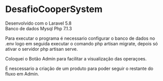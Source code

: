 # DesafioCooperSystem

Desenvolvido com o Laravel 5.8  
Banco de dados Mysql
Php 7.1.3
 
 Para executar o programa é necessario configurar o banco de dados no .env logo em seguida executar o comando php artisan migrate, depois só ativar o servidor php artisan serve.

Coloquei o Botão Admin para facilitar a visualização das operaçoes.

É nescessario a criação de um produto para poder seguir o restante do fluxo em Admin.
